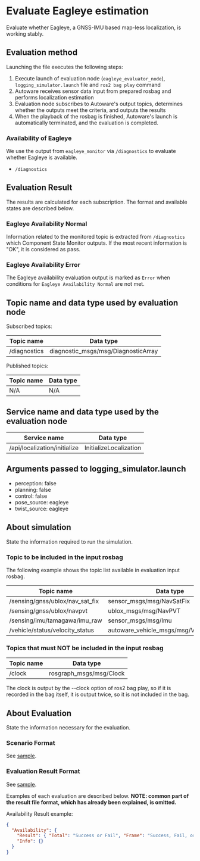 # Evaluate Eagleye estimation

Evaluate whether Eagleye, a GNSS-IMU based map-less localization, is working stably.

## Evaluation method

Launching the file executes the following steps:

1. Execute launch of evaluation node (`eagleye_evaluator_node`), `logging_simulator.launch` file and `ros2 bag play` command
2. Autoware receives sensor data input from prepared rosbag and performs localization estimation
3. Evaluation node subscribes to Autoware's output topics, determines whether the outputs meet the criteria, and outputs the results
4. When the playback of the rosbag is finished, Autoware's launch is automatically terminated, and the evaluation is completed.

### Availability of Eagleye

We use the output from `eagleye_monitor` via `/diagnostics` to evaluate whether Eagleye is available.

- `/diagnostics`

## Evaluation Result

The results are calculated for each subscription. The format and available states are described below.

### Eagleye Availability Normal

Information related to the monitored topic is extracted from `/diagnostics` which Component State Monitor outputs. If the most recent information is "OK", it is considered as pass.

### Eagleye Availability Error

The Eagleye availability evaluation output is marked as `Error` when conditions for `Eagleye Availability Normal` are not met.

## Topic name and data type used by evaluation node

Subscribed topics:

| Topic name   | Data type                             |
| ------------ | ------------------------------------- |
| /diagnostics | diagnostic_msgs/msg/DiagnosticArray |

Published topics:

| Topic name | Data type |
| ---------- | --------- |
| N/A        | N/A       |

## Service name and data type used by the evaluation node

| Service name                 | Data type              |
| ---------------------------- | ---------------------- |
| /api/localization/initialize | InitializeLocalization |

## Arguments passed to logging_simulator.launch

- perception: false
- planning: false
- control: false
- pose_source: eagleye
- twist_source: eagleye

## About simulation

State the information required to run the simulation.

### Topic to be included in the input rosbag

The following example shows the topic list available in evaluation input rosbag.

| Topic name                      | Data type                                |
| ------------------------------- | ---------------------------------------- |
| /sensing/gnss/ublox/nav_sat_fix | sensor_msgs/msg/NavSatFix                |
| /sensing/gnss/ublox/navpvt      | ublox_msgs/msg/NavPVT                    |
| /sensing/imu/tamagawa/imu_raw   | sensor_msgs/msg/Imu                      |
| /vehicle/status/velocity_status | autoware_vehicle_msgs/msg/VelocityReport |

### Topics that must NOT be included in the input rosbag

| Topic name | Data type               |
| ---------- | ----------------------- |
| /clock     | rosgraph_msgs/msg/Clock |

The clock is output by the --clock option of ros2 bag play, so if it is recorded in the bag itself, it is output twice, so it is not included in the bag.

## About Evaluation

State the information necessary for the evaluation.

### Scenario Format

See [sample](https://github.com/tier4/driving_log_replayer_v2/blob/develop/sample/eagleye/scenario.yaml).

### Evaluation Result Format

See [sample](https://github.com/tier4/driving_log_replayer_v2/blob/develop/sample/eagleye/result.json).

Examples of each evaluation are described below.
**NOTE: common part of the result file format, which has already been explained, is omitted.**

Availability Result example:

```json
{
  "Availability": {
    "Result": { "Total": "Success or Fail", "Frame": "Success, Fail, or Warn" },
    "Info": {}
  }
}
```

